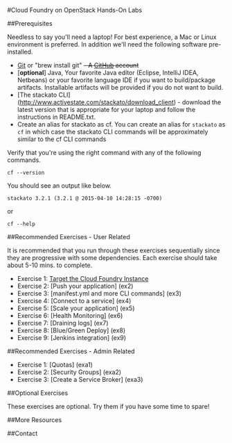 #Cloud Foundry on OpenStack Hands-On Labs

##Prerequisites

Needless to say you'll need a laptop! For best experience, a Mac or Linux environment is preferred. In addition we'll need the following software pre-installed.

- [Git](http://git-scm.com/downloads) or "brew install git"	
~~- A [GitHub](https://github.com) account~~
- [**optional**] Java, Your favorite Java editor (Eclipse, IntelliJ IDEA, Netbeans) or your favorite language IDE if you want to build/package artifacts. Installable artifacts will be provided if you do not want to build.
- [The stackato CLI] (http://www.activestate.com/stackato/download_client) - download the latest version that is appropriate for your laptop and follow the instructions in README.txt. 
- Create an alias for stackato as cf. You can create an alias for ```stackato``` as ```cf``` in which case the stackato CLI commands will be approximately similar to the cf CLI commands

Verify that you're using the right command with any of the following commands.

```
cf --version
```

You should see an output like below.

`stackato 3.2.1 (3.2.1 @ 2015-04-10 14:28:15 -0700)`

or

```
cf --help
```

##Recommended Exercises - User Related

It is recommended that you run through these exercises sequentially since they are progressive with some dependencies. Each exercise should take about 5-10 mins. to complete.

- Exercise 1: [Target the Cloud Foundry Instance](ex1)
- Exercise 2: [Push your application] (ex2)
- Exercise 3: [manifest.yml and more CLI commands] (ex3)
- Exercise 4: [Connect to a service] (ex4)
- Exercise 5: [Scale your application] (ex5)
- Exercise 6: [Health Monitoring] (ex6)
- Exercise 7: [Draining logs] (ex7)
- Exercise 8: [Blue/Green Deploy] (ex8)
- Exercise 9: [Jenkins integration] (ex9)

##Recommended Exercises - Admin Related

- Exercise 1: [Quotas] (exa1)
- Exercise 2: [Security Groups] (exa2)
- Exercise 3: [Create a Service Broker] (exa3)

##Optional Exercises

These exercises are optional. Try them if you have some time to spare!

##More Resources

##Contact
